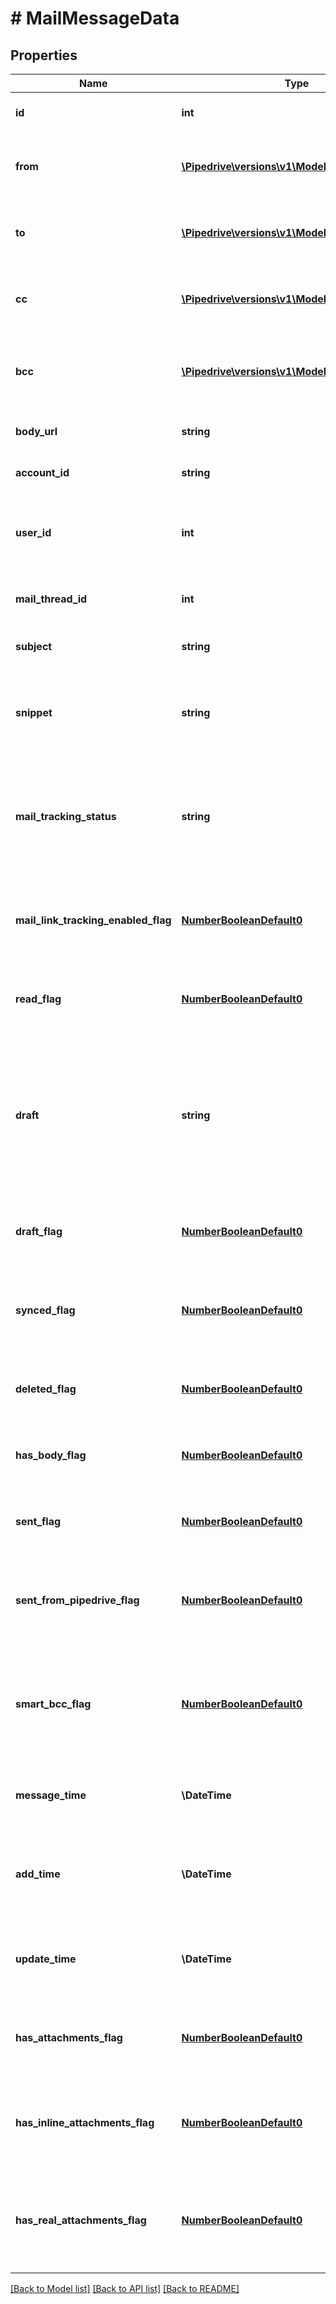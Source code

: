 # # MailMessageData

## Properties

Name | Type | Description | Notes
------------ | ------------- | ------------- | -------------
**id** | **int** | ID of the mail message. | [optional]
**from** | [**\Pipedrive\versions\v1\Model\MailParticipant[]**](MailParticipant.md) | The array of mail message sender (object) | [optional]
**to** | [**\Pipedrive\versions\v1\Model\MailParticipant[]**](MailParticipant.md) | The array of mail message receiver (object) | [optional]
**cc** | [**\Pipedrive\versions\v1\Model\MailParticipant[]**](MailParticipant.md) | The array of mail message copies (object) | [optional]
**bcc** | [**\Pipedrive\versions\v1\Model\MailParticipant[]**](MailParticipant.md) | The array of mail message blind copies (object) | [optional]
**body_url** | **string** | The mail message body URL | [optional]
**account_id** | **string** | The connection account ID | [optional]
**user_id** | **int** | ID of the user whom mail message will be assigned to | [optional]
**mail_thread_id** | **int** | ID of the mail message thread | [optional]
**subject** | **string** | The subject of mail message | [optional]
**snippet** | **string** | The snippet of mail message. Snippet length is up to 225 characters. | [optional]
**mail_tracking_status** | **string** | The status of tracking mail message. Value is &#x60;null&#x60; if tracking is not enabled. | [optional]
**mail_link_tracking_enabled_flag** | [**NumberBooleanDefault0**](NumberBooleanDefault0.md) | Whether the link tracking in mail message body is enabled. | [optional]
**read_flag** | [**NumberBooleanDefault0**](NumberBooleanDefault0.md) | Whether the mail message is read or not by the user | [optional]
**draft** | **string** | If the mail message has a draft status then the value is the mail message object as JSON formatted string, otherwise &#x60;null&#x60;. | [optional]
**draft_flag** | [**NumberBooleanDefault0**](NumberBooleanDefault0.md) | Whether the mail message is a draft or not | [optional]
**synced_flag** | [**NumberBooleanDefault0**](NumberBooleanDefault0.md) | Whether the mail message is synced with the provider or not | [optional]
**deleted_flag** | [**NumberBooleanDefault0**](NumberBooleanDefault0.md) | Whether the mail message is deleted or not | [optional]
**has_body_flag** | [**NumberBooleanDefault0**](NumberBooleanDefault0.md) | Whether the mail message has a body or not | [optional]
**sent_flag** | [**NumberBooleanDefault0**](NumberBooleanDefault0.md) | Whether the mail message has been sent or not | [optional]
**sent_from_pipedrive_flag** | [**NumberBooleanDefault0**](NumberBooleanDefault0.md) | Whether the mail message has been sent from Pipedrive app or not | [optional]
**smart_bcc_flag** | [**NumberBooleanDefault0**](NumberBooleanDefault0.md) | Whether the mail message has been created by Smart Email BCC feature or not | [optional]
**message_time** | **\DateTime** | Creation or receival time of the mail message | [optional]
**add_time** | **\DateTime** | The insertion into the database time of the mail message | [optional]
**update_time** | **\DateTime** | The updating time in the database of the mail message | [optional]
**has_attachments_flag** | [**NumberBooleanDefault0**](NumberBooleanDefault0.md) | Whether the mail message has an attachment or not | [optional]
**has_inline_attachments_flag** | [**NumberBooleanDefault0**](NumberBooleanDefault0.md) | Whether the mail message has an inline attachment or not | [optional]
**has_real_attachments_flag** | [**NumberBooleanDefault0**](NumberBooleanDefault0.md) | Whether the mail message has an attachment (which is not inline) or not | [optional]

[[Back to Model list]](../../README.md#models) [[Back to API list]](../../README.md#endpoints) [[Back to README]](../../README.md)
